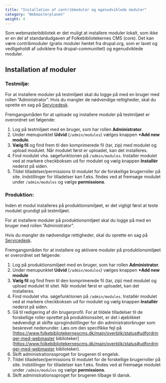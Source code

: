 ```yaml
---
title: "Installation af contribmoduler og egenudviklede moduler"
category: "Webmasterplanen"
weight: 4
---
```


Som webmasterbibliotek er det muligt at installere moduler lokalt, som ikke er en del af
standardudgaven af Folkebibliotekernes CMS (core). Det kan være contribmoduler (gratis
moduler hentet fra drupal.org, som er lavet og vedligeholdt af udviklere fra
drupal-communitiet) og egenudviklede moduler.

## Installation af moduler

### Testmiljø:
For at installere moduler på testmiljøet skal du logge på med en bruger med rollen
”Administrator”. Hvis du mangler de nødvendige rettigheder, skal du oprette en sag på
[Servicedesk](https://detdigitalefolkebibliotek.atlassian.net/servicedesk/customer/portals).

Fremgangsmåden for at uploade og installere moduler på testmiljøet er overordnet set
følgende:

1. Log på testmiljøet med en bruger, som har rollen **Administrator**.
2. Under menupunktet **Udvid** (`/admin/modules`) vælges knappen **+Add new module**.
3. **Vælg fil** og find frem til den komprimerede fil (tar, zip) med modulet og upload
modulet. Når modulet først er uploadet, kan det installeres.
4. Find modulet vha. søgefunktionen på `/admin/modules`. Installer modulet ved at markere
checkboksen ud for modulet og vælg knappen **Installér** nederst på siden.
5. Tildel tilladelser/permissions til modulet for de forskellige brugerroller på site.
Indstillinger for tilladelser kan f.eks. findes ved at fremsøge modulet under
`/admin/modules` og vælge **permissions**.


### Produktion:
Inden et modul installeres på produktionsmiljøet, er det vigtigt først at teste modulet grundigt
på testmiljøet.

For at installere moduler på produktionsmiljøet skal du logge på med en bruger med rollen
”Administrator”.

Hvis du mangler de nødvendige rettigheder, skal du oprette en sag på [Servicedesk](
https://detdigitalefolkebibliotek.atlassian.net/servicedesk/customer/portals).

Fremgangsmåden for at installere og aktivere moduler på produktionsmiljøet er overordnet
set følgende:

1. Log på produktionsmiljøet med en bruger, som har rollen **Administrator**.
2. Under menupunktet **Udvid** (`/admin/modules`) vælges knappen **+Add new module**
3. **Vælg fil** og find frem til den komprimerede fil (tar, zip) med modulet og upload modulet
til sitet. Når modulet først er uploadet, kan det installeres.
4. Find modulet vha. søgefunktionen på `/admin/modules`. Installér modulet ved at markere
checkboksen ud for modulet og vælg knappen **Installér** nederst på siden.
5. Gå til redigering af din brugerprofil. For at tildele tilladelser til de forskellige roller oprettet
på produktionssitet, er det i øjeblikket nødvendigt at skifte sprogindstillinger for din
administratorbruger som beskrevet nedenunder. Læs om den specifikke fejl på
[https://www.folkebibliotekernescms.dk/main/overblik/status#udfordringer-med-webmaster
biblioteker](https://www.folkebibliotekernescms.dk/main/overblik/status#udfordringer-med-webmaster
biblioteker).
6. Skift administrationssproget for brugeren til engelsk.
7. Tildel tilladelser/permissions til modulet for de forskellige brugerroller på site.
Indstillinger for tilladelser kan f.eks. findes ved at fremsøge modulet under
`/admin/modules` og vælge **permissions**.
8. Skift administrationssproget for brugeren tilbage til dansk.
